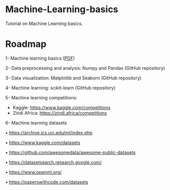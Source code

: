# Machine-Learning-basics
Tutorial on Machine Learning basics.

# Roadmap
1- Machine learning basics ([PDF](https://courses.edx.org/asset-v1:ColumbiaX+CSMM.101x+1T2017+type@asset+block@AI_edx_ml_5.1intro.pdf))

2- Data preprocessing and analysis: Numpy and Pandas (GitHub repository)

3- Data visualization: Matplotlib and Seaborn (GitHub repository)

4- Machine learning: scikit-learn (GitHub repository)

5- Machine learning competitions:

  - Kaggle: https://www.kaggle.com/competitions
  - Zindi Africa: https://zindi.africa/competitions

6- Machine learning datasets

•	https://archive.ics.uci.edu/ml/index.php

•	https://www.kaggle.com/datasets

•	https://github.com/awesomedata/awesome-public-datasets

•	https://datasetsearch.research.google.com/

•	https://www.openml.org/

•	https://paperswithcode.com/datasets

